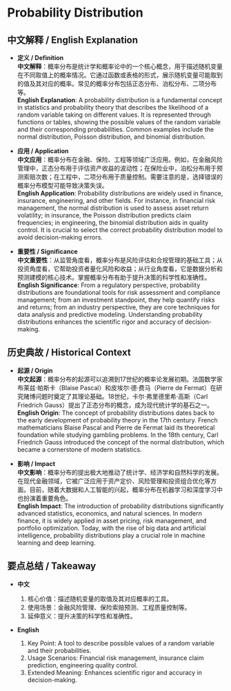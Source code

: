 # Probability Distribution

## 中文解释 / English Explanation

* **定义 / Definition**  
  **中文解释**：概率分布是统计学和概率论中的一个核心概念，用于描述随机变量在不同取值上的概率情况。它通过函数或表格的形式，展示随机变量可能取到的值及其对应的概率。常见的概率分布包括正态分布、泊松分布、二项分布等。  
  **English Explanation**: A probability distribution is a fundamental concept in statistics and probability theory that describes the likelihood of a random variable taking on different values. It is represented through functions or tables, showing the possible values of the random variable and their corresponding probabilities. Common examples include the normal distribution, Poisson distribution, and binomial distribution.

* **应用 / Application**  
  **中文应用**：概率分布在金融、保险、工程等领域广泛应用。例如，在金融风险管理中，正态分布用于评估资产收益的波动性；在保险业中，泊松分布用于预测索赔次数；在工程中，二项分布用于质量控制。需要注意的是，选择错误的概率分布模型可能导致决策失误。  
  **English Application**: Probability distributions are widely used in finance, insurance, engineering, and other fields. For instance, in financial risk management, the normal distribution is used to assess asset return volatility; in insurance, the Poisson distribution predicts claim frequencies; in engineering, the binomial distribution aids in quality control. It is crucial to select the correct probability distribution model to avoid decision-making errors.

* **重要性 / Significance**  
  **中文重要性**：从监管角度看，概率分布是风险评估和合规管理的基础工具；从投资角度看，它帮助投资者量化风险和收益；从行业角度看，它是数据分析和预测建模的核心技术。掌握概率分布有助于提升决策的科学性和准确性。  
  **English Significance**: From a regulatory perspective, probability distributions are foundational tools for risk assessment and compliance management; from an investment standpoint, they help quantify risks and returns; from an industry perspective, they are core techniques for data analysis and predictive modeling. Understanding probability distributions enhances the scientific rigor and accuracy of decision-making.

## 历史典故 / Historical Context

* **起源 / Origin**  
  **中文起源**：概率分布的起源可以追溯到17世纪的概率论发展初期。法国数学家布莱兹·帕斯卡（Blaise Pascal）和皮埃尔·德·费马（Pierre de Fermat）在研究赌博问题时奠定了其理论基础。18世纪，卡尔·弗里德里希·高斯（Carl Friedrich Gauss）提出了正态分布的概念，成为现代统计学的基石之一。  
  **English Origin**: The concept of probability distributions dates back to the early development of probability theory in the 17th century. French mathematicians Blaise Pascal and Pierre de Fermat laid its theoretical foundation while studying gambling problems. In the 18th century, Carl Friedrich Gauss introduced the concept of the normal distribution, which became a cornerstone of modern statistics.

* **影响 / Impact**  
  **中文影响**：概率分布的提出极大地推动了统计学、经济学和自然科学的发展。在现代金融领域，它被广泛应用于资产定价、风险管理和投资组合优化等方面。目前，随着大数据和人工智能的兴起，概率分布在机器学习和深度学习中也扮演着重要角色。  
  **English Impact**: The introduction of probability distributions significantly advanced statistics, economics, and natural sciences. In modern finance, it is widely applied in asset pricing, risk management, and portfolio optimization. Today, with the rise of big data and artificial intelligence, probability distributions play a crucial role in machine learning and deep learning.

## 要点总结 / Takeaway

* **中文**  
  1. 核心价值：描述随机变量的取值及其对应概率的工具。
  2. 使用场景：金融风险管理、保险索赔预测、工程质量控制等。
  3. 延伸意义：提升决策的科学性和准确性。

* **English**  
  1. Key Point: A tool to describe possible values of a random variable and their probabilities.
  2. Usage Scenarios: Financial risk management, insurance claim prediction, engineering quality control.
  3. Extended Meaning: Enhances scientific rigor and accuracy in decision-making.